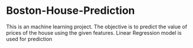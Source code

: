 # Boston-House-Prediction
This is an machine learning project. The objective is to predict the value of prices of the house using the given features. Linear Regression model is used for prediction

